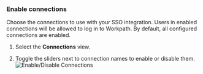 ### Enable connections

Choose the connections to use with your SSO integration. Users in enabled connections will be allowed to log in to Workpath. By default, all configured connections are enabled.

1. Select the **Connections** view.

2. Toggle the sliders next to connection names to enable or disable them.
![Enable/Disable Connections](https://auth0.com/docs/media/articles/dashboard/sso-integrations/settings-connections-workpath.png)
